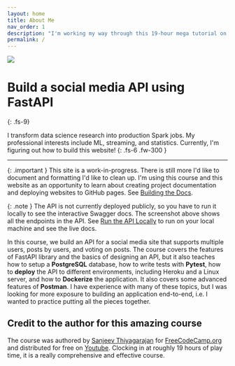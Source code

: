```yaml
---
layout: home
title: About Me
nav_order: 1
description: "I'm working my way through this 19-hour mega tutorial on building an API"
permalink: /
---
```


![](./assets/images/tim-reddick-logo.png)

# Build a social media API using FastAPI
{: .fs-9}

I transform data science research into production Spark jobs. My professional interests include ML, streaming, and statistics. Currently, I'm figuring out how to build this website!
{: .fs-6 .fw-300 }

---

{: .important }
This site is a work-in-progress. There is still more I'd like to document and formatting I'd like to clean up. I'm using this course and this website as an opportunity to learn about creating project documentation and deploying websites to GitHub pages. See [Building the Docs](./building_to_docs.html).



{: .note }
The API is not currently deployed publicly, so you have to run it locally to see the interactive Swagger docs. The screenshot above shows all the endpoints in the API. See [Run the API Locally](./run_the_api) to run on your local machine and see the live docs.

In this course, we build an API for a social media site that supports multiple users, posts by users, and voting on posts. The course covers the features of FastAPI library and the basics of designing an API, but it also teaches how to setup a **PostgreSQL** database, how to write tests with **Pytest**, how to **deploy** the API to different environments, including Heroku and a Linux server, and how to **Dockerize** the application. It also covers some advanced features of **Postman**. I have experience with many of these topics, but I was looking for more exposure to building an application end-to-end, i.e. I wanted to practice putting all the pieces together.

## Credit to the author for this amazing course

The course was authored by [Sanjeev Thiyagarajan](https://github.com/Sanjeev-Thiyagarajan/) for [FreeCodeCamp.org](https://github.com/Sanjeev-Thiyagarajan/) and distributed for free on [Youtube](https://www.youtube.com/watch?v=0sOvCWFmrtA&t=43609s). Clocking in at roughly 19 hours of play time, it is a really comprehensive and effective course.